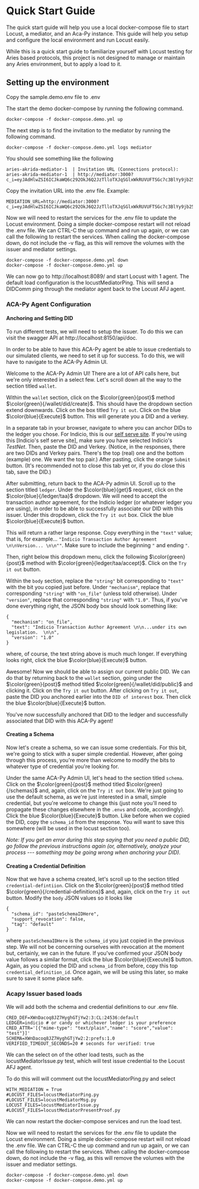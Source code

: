 # Quick Start Guide

The quick start guide will help you use a local docker-compose file to start Locust, a mediator, and an Aca-Py instance. This guide will help you setup and configure the local environment and run Locust easily.

While this is a quick start guide to familiarize yourself with Locust testing for Aries based protocols, this project is not designed to manage or maintain any Aries environment, but to apply a load to it. 

## Setting up the environment

Copy the sample.demo.env file to .env

The start the demo docker-compose by running the following command.

`docker-compose -f docker-compose.demo.yml up`

The next step is to find the invitation to the mediator by running the following command.

`docker-compose -f docker-compose.demo.yml logs mediator`

You should see something like the following

```
aries-akrida-mediator-1  | Invitation URL (Connections protocol):
aries-akrida-mediator-1  | http://mediator:3000?c_i=eyJAdHlwZSI6ICJkaWQ6c292OkJ6Q2JzTlloTXJqSGlxWkRUVUFTSGc7c3BlYy9jb25uZWN0aW9ucy8xLjAvaW52aXRhdGlvbiIsICJAaWQiOiAiY2E2ZGNkNjEtNmRmZC00Zjk3LTg5MzktZDRlMThkNGRjYzI5IiwgInJlY2lwaWVudEtleXMiOiBbIjhzaWY5YTVTazR4QzFCYnhxYnNZZVJnTGN2WFNqZFF4UjFldnpKMjloQk1mIl0sICJsYWJlbCI6ICJNZWRpYXRvciAoQWRtaW4pIiwgInNlcnZpY2VFbmRwb2ludCI6ICJodHRwOi8vbWVkaWF0b3I6MzAwMCJ9
```

Copy the invitation URL into the .env file. Example:

```
MEDIATION_URL=http://mediator:3000?c_i=eyJAdHlwZSI6ICJkaWQ6c292OkJ6Q2JzTlloTXJqSGlxWkRUVUFTSGc7c3BlYy9jb25uZWN0aW9ucy8xLjAvaW52aXRhdGlvbiIsICJAaWQiOiAiY2E2ZGNkNjEtNmRmZC00Zjk3LTg5MzktZDRlMThkNGRjYzI5IiwgInJlY2lwaWVudEtleXMiOiBbIjhzaWY5YTVTazR4QzFCYnhxYnNZZVJnTGN2WFNqZFF4UjFldnpKMjloQk1mIl0sICJsYWJlbCI6ICJNZWRpYXRvciAoQWRtaW4pIiwgInNlcnZpY2VFbmRwb2ludCI6ICJodHRwOi8vbWVkaWF0b3I6MzAwMCJ9
```

Now we will need to restart the services for the .env file to update the Locust environment. Doing a simple docker-compose restart will not reload the .env file. We can CTRL-C the up command and run up again, or we can call the following to restart the services. When calling the docker-compose down, do not include the -v flag, as this will remove the volumes with the issuer and mediator settings.

```
docker-compose -f docker-compose.demo.yml down
docker-compose -f docker-compose.demo.yml up
```

We can now go to http://localhost:8089/ and start Locust with 1 agent. The default load configuration is the locustMediatorPing. This will send a DIDComm ping through the mediator agent back to the Locust AFJ agent.

### ACA-Py Agent Configuration

#### Anchoring and Setting DID

To run different tests, we will need to setup the issuer. To do this we can visit the swagger API at http://localhost:8150/api/doc.

In order to be able to have this ACA-Py agent be able to issue credentials to our simulated clients, we need to set it up for success. To do this, we will have to navigate to the ACA-Py Admin UI. 

Welcome to the ACA-Py Admin UI! There are a lot of API calls here, but we're only interested in a select few. Let's scroll down all the way to the section titled `wallet`. 

Within the `wallet` section, click on the $\color{green}{post}$ method  $\color{green}{/wallet/did/create}$. This should have the dropdown section extend downwards. Click on the box titled `Try it out`. Click on the blue $\color{blue}{Execute}$ button. This will generate you a DID and a verkey. 

In a separate tab in your browser, navigate to where you can anchor DIDs to the ledger you chose. For Indicio, this is our [self serve site](https://selfserve.indiciotech.io/). If you're using this [Indicio's self serve site], make sure you have selected Indicio's *TestNet*. Then, paste the DID and Verkey. (Notice, in the responses, there are two DIDs and Verkey pairs. There's the top (real) one and the bottom (example) one. We want the top pair.) After pasting, click the orange `Submit` button. (It's recommended not to close this tab yet or, if you do close this tab, save the DID.)

After submitting, return back to the ACA-Py admin UI. Scroll up to the section titled `ledger`. Under the $\color{blue}{get}$ request, click on the $\color{blue}{/ledger/taa}$ dropdown. We will need to accept the transaction author agreement, for the Indicio ledger (or whatever ledger you are using), in order to be able to successfully associate our DID with this issuer. Under this dropdown, click the `Try it out` box. Click the blue $\color{blue}{Execute}$ button.

This will return a rather large response. Copy everything in the `"text"` value; that is, for example... `"Indicio Transaction Author Agreement \n\nVersion... \n\n""`. Make sure to include the beginning `"` and ending `"`. 

Then, right below this dropdown menu, click the following $\color{green}{post}$ method with $\color{green}{ledger/taa/accept}$. Click on the `Try it out` button. 

Within the `body` section, replace the `"string"` bit corresponding to `"text"` with the bit you copied just before. Under `"mechanism"`, replace that corresponding `"string"` with `"on_file"` (unless told otherwise). Under `"version"`, replace that corresponding `"string"` with `"1.0"`. Thus, if you've done everything right, the JSON body box should look something like:

```
{
  "mechanism": "on_file",
  "text": "Indicio Transaction Author Agreement \n\n...under its own legislation.  \n\n",
  "version": "1.0"
}
```
where, of course, the text string above is much much longer. If everything looks right, click the blue $\color{blue}{Execute}$ button. 

Awesome! Now we should be able to assign our current public DID. We can do that by returning back to the `wallet` section, going under the $\color{green}{post}$ method titled $\color{green}{/wallet/did/public}$ and clicking it. Click on the `Try it out` button. After clicking on `Try it out`, paste the DID you anchored earlier into the `DID of interest` box. Then click the blue $\color{blue}{Execute}$ button. 

You've now successfully anchored that DID to the ledger and successfully associated that DID with this ACA-Py agent! 

#### Creating a Schema

Now let's create a schema, so we can issue some credentials. For this bit, we're going to stick with a super simple credential. However, after going through this process, you're more than welcome to modify the bits to whatever type of credential you're looking for. 

Under the same ACA-Py Admin UI, let's head to the section titled `schema`. Click on the $\color{green}{post}$ method titled $\color{green}{/schemas}$ and, again, click on the `Try it out` box. We're just going to use the default schema, as we're just interested in a small, simple credential, but you're welcome to change this (just note you'll need to propagate these changes elsewhere in the `.envs` and code, accordingly). Click the blue $\color{blue}{Execute}$ button. Like before when we copied the DID, copy the `schema_id` from the response. You will want to save this somewhere (will be used in the locust section too). 

*Note: If you get an error during this step saying that you need a public DID, go follow the previous instructions again (or, alternatively, analyze your process --- something may be going wrong when anchoring your DID).*

#### Creating a Credential Definition

Now that we have a schema created, let's scroll up to the section titled `credential-defintiion`. Click on the $\color{green}{post}$ method titled $\color{green}{/credential-definitions}$ and, again, click on the `Try it out` button. Modify the `body` JSON values so it looks like
```
{
  "schema_id": "pasteSchemaIDHere",
  "support_revocation": false,
  "tag": "default"
}
```
where `pasteSchemaIDHere` is the `schema_id` you just copied in the previous step. We will not be concerning ourselves with revocation at the moment but, certainly, we can in the future. If you've confirmed your JSON body value follows a similar format, click the blue $\color{blue}{Execute}$ button. Again, as you copied the DID and `schema_id` from before, copy this top `credential_definition_id`. Once again, we will be using this later, so make sure to save it some place safe. 

### Acapy Issuer based loads

We will add both the schema and credential definitions to our .env file. 

```
CRED_DEF=XWnDacoq8JZ7HyghGTjYw2:3:CL:24536:default
LEDGER=indicio # or candy or whichever ledger is your preference
CRED_ATTR='[{"mime-type": "text/plain","name": "score","value": "test"}]'
SCHEMA=XWnDacoq8JZ7HyghGTjYw2:2:prefs:1.0
VERIFIED_TIMEOUT_SECONDS=20 # seconds for verified: true
```

We can the select on of the other load tests, such as the locustMediatorIssue.py test, which will test issue credential to the Locust AFJ agent. 

To do this will will comment out the locustMediatorPing.py and select

```
WITH_MEDIATION = True 
#LOCUST_FILES=locustMediatorPing.py
#LOCUST_FILES=locustMediatorMsg.py
LOCUST_FILES=locustMediatorIssue.py
#LOCUST_FILES=locustMediatorPresentProof.py
```

We can now restart the docker-compose services and run the load test.

Now we will need to restart the services for the .env file to update the Locust environment. Doing a simple docker-compose restart will not reload the .env file. We can CTRL-C the up command and run up again, or we can call the following to restart the services. When calling the docker-compose down, do not include the -v flag, as this will remove the volumes with the issuer and mediator settings.

```
docker-compose -f docker-compose.demo.yml down
docker-compose -f docker-compose.demo.yml up
```